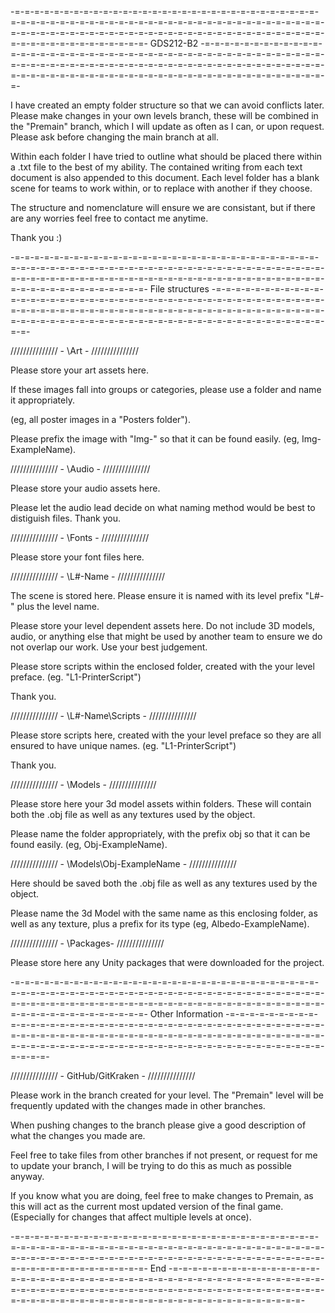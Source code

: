 
-=-=-=-=-=-=-=-=-=-=-=-=-=-=-=-=-=-=-=-=-=-=-=-=-=-=-=-=-=-=-=-=-=-=-=-=-=-=-=-=-=-=-=-=-=-=-=-=-=-=-=-=-=-=-=-=-=-=-=-=-=-=-=-=-=-=-=-=-=-=-=-=-=-=-=-=-=-=-=-=-=-=-=-=-=-=-=-=-=-=-=-=-=-=-=-=-=-=-=-=-=-=-=-=-=-=-=-=-=-
		GDS212-B2
-=-=-=-=-=-=-=-=-=-=-=-=-=-=-=-=-=-=-=-=-=-=-=-=-=-=-=-=-=-=-=-=-=-=-=-=-=-=-=-=-=-=-=-=-=-=-=-=-=-=-=-=-=-=-=-=-=-=-=-=-=-=-=-=-=-=-=-=-=-=-=-=-=-=-=-=-=-=-=-=-=-=-=-=-=-=-=-=-=-=-=-=-=-=-=-=-=-=-=-=-=-=-=-=-=-=-=-=-=-


I have created an empty folder structure so that we can avoid conflicts later.
Please make changes in your own levels branch, these will be combined in the "Premain" branch, which I will update as often as I can, or upon request.
Please ask before changing the main branch at all.

Within each folder I have tried to outline what should be placed there within a .txt file to the best of my ability. The contained writing from each text document is also appended to this document.
Each level folder has a blank scene for teams to work within, or to replace with another if they choose.

The structure and nomenclature will ensure we are consistant, but if there are any worries feel free to contact me anytime.

Thank you :)


-=-=-=-=-=-=-=-=-=-=-=-=-=-=-=-=-=-=-=-=-=-=-=-=-=-=-=-=-=-=-=-=-=-=-=-=-=-=-=-=-=-=-=-=-=-=-=-=-=-=-=-=-=-=-=-=-=-=-=-=-=-=-=-=-=-=-=-=-=-=-=-=-=-=-=-=-=-=-=-=-=-=-=-=-=-=-=-=-=-=-=-=-=-=-=-=-=-=-=-=-=-=-=-=-=-=-=-=-=-
		File structures
-=-=-=-=-=-=-=-=-=-=-=-=-=-=-=-=-=-=-=-=-=-=-=-=-=-=-=-=-=-=-=-=-=-=-=-=-=-=-=-=-=-=-=-=-=-=-=-=-=-=-=-=-=-=-=-=-=-=-=-=-=-=-=-=-=-=-=-=-=-=-=-=-=-=-=-=-=-=-=-=-=-=-=-=-=-=-=-=-=-=-=-=-=-=-=-=-=-=-=-=-=-=-=-=-=-=-=-=-=-


/////////////// - \Art - ///////////////


Please store your art assets here. 

If these images fall into groups or categories, please use a folder and name it appropriately.

(eg, all poster images in a "Posters folder").

Please prefix the image with "Img-" so that it can be found easily. (eg, Img-ExampleName).


/////////////// - \Audio - ///////////////


Please store your audio assets here. 

Please let the audio lead decide on what naming method would be best to distiguish files. Thank you.


/////////////// - \Fonts - ///////////////


Please store your font files here.


/////////////// - \L#-Name - ///////////////


The scene is stored here. Please ensure it is named with its level prefix "L#-" plus the level name.

Please store your level dependent assets here. Do not include 3D models, audio, or anything else that might be used by another team to ensure we do not overlap our work. Use your best judgement. 

Please store scripts within the enclosed folder, created with the your level preface. (eg. "L1-PrinterScript")

Thank you.

/////////////// - \L#-Name\Scripts - ///////////////


Please store scripts here, created with the your level preface so they are all ensured to have unique names. (eg. "L1-PrinterScript")

Thank you.


/////////////// - \Models - ///////////////


Please store here your 3d model assets within folders. These will contain both the .obj file as well as any textures used by the object.

Please name the folder appropriately, with the prefix obj so that it can be found easily. (eg, Obj-ExampleName).


/////////////// - \Models\Obj-ExampleName - ///////////////


Here should be saved both the .obj file as well as any textures used by the object.

Please name the 3d Model with the same name as this enclosing folder, as well as any texture, plus a prefix for its type (eg, Albedo-ExampleName).


/////////////// - \Packages- ///////////////


Please store here any Unity packages that were downloaded for the project.


-=-=-=-=-=-=-=-=-=-=-=-=-=-=-=-=-=-=-=-=-=-=-=-=-=-=-=-=-=-=-=-=-=-=-=-=-=-=-=-=-=-=-=-=-=-=-=-=-=-=-=-=-=-=-=-=-=-=-=-=-=-=-=-=-=-=-=-=-=-=-=-=-=-=-=-=-=-=-=-=-=-=-=-=-=-=-=-=-=-=-=-=-=-=-=-=-=-=-=-=-=-=-=-=-=-=-=-=-=-
		Other Information
-=-=-=-=-=-=-=-=-=-=-=-=-=-=-=-=-=-=-=-=-=-=-=-=-=-=-=-=-=-=-=-=-=-=-=-=-=-=-=-=-=-=-=-=-=-=-=-=-=-=-=-=-=-=-=-=-=-=-=-=-=-=-=-=-=-=-=-=-=-=-=-=-=-=-=-=-=-=-=-=-=-=-=-=-=-=-=-=-=-=-=-=-=-=-=-=-=-=-=-=-=-=-=-=-=-=-=-=-=-


/////////////// - GitHub/GitKraken - ///////////////


Please work in the branch created for your level. The "Premain" level will be frequently updated with the changes made in other branches. 

When pushing changes to the branch please give a good description of what the changes you made are. 

Feel free to take files from other branches if not present, or request for me to update your branch, I will be trying to do this as much as possible anyway.

If you know what you are doing, feel free to make changes to Premain, as this will act as the current most updated version of the final game. (Especially for changes that affect multiple levels at once).

-=-=-=-=-=-=-=-=-=-=-=-=-=-=-=-=-=-=-=-=-=-=-=-=-=-=-=-=-=-=-=-=-=-=-=-=-=-=-=-=-=-=-=-=-=-=-=-=-=-=-=-=-=-=-=-=-=-=-=-=-=-=-=-=-=-=-=-=-=-=-=-=-=-=-=-=-=-=-=-=-=-=-=-=-=-=-=-=-=-=-=-=-=-=-=-=-=-=-=-=-=-=-=-=-=-=-=-=-=-
		End
-=-=-=-=-=-=-=-=-=-=-=-=-=-=-=-=-=-=-=-=-=-=-=-=-=-=-=-=-=-=-=-=-=-=-=-=-=-=-=-=-=-=-=-=-=-=-=-=-=-=-=-=-=-=-=-=-=-=-=-=-=-=-=-=-=-=-=-=-=-=-=-=-=-=-=-=-=-=-=-=-=-=-=-=-=-=-=-=-=-=-=-=-=-=-=-=-=-=-=-=-=-=-=-=-=-=-=-=-=-
